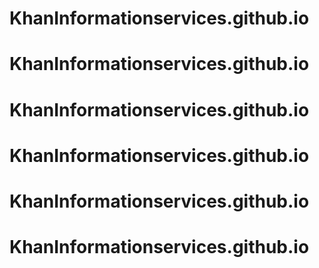 # KhanInformationservices.github.io
# KhanInformationservices.github.io
# KhanInformationservices.github.io
# KhanInformationservices.github.io
# KhanInformationservices.github.io
# KhanInformationservices.github.io
